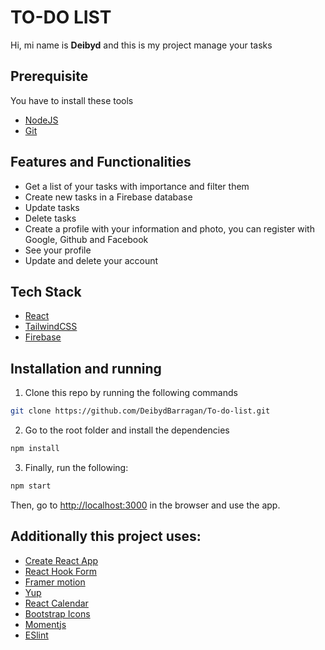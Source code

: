 # TO-DO LIST

Hi, mi name is **Deibyd** and this is my project manage your tasks
## Prerequisite
You have to install these tools
- [NodeJS](https://nodejs.org/en)
- [Git](https://git-scm.com/)

## Features and Functionalities
- Get a list of your tasks with importance and filter them
- Create new tasks in a Firebase database
- Update tasks
- Delete tasks
- Create a profile with your information and photo, you can register with Google, Github and Facebook
- See your profile
- Update and delete your account

## Tech Stack
- [React](https://react.dev/)
- [TailwindCSS](https://tailwindcss.com/docs/installation)
- [Firebase](https://firebase.google.com/?hl=es-419)
## Installation and running

1. Clone this repo by running the following commands

```bash
git clone https://github.com/DeibydBarragan/To-do-list.git
```
2. Go to the root folder and install the dependencies

```bash
npm install
```

3. Finally, run the following:

```bash
npm start
```

Then, go to [http://localhost:3000](http://localhost:3000) in the browser and use the app.

## Additionally this project uses:
- [Create React App](https://create-react-app.dev/)
- [React Hook Form](https://react-hook-form.com/)
- [Framer motion](https://www.framer.com/motion/)
- [Yup](https://www.npmjs.com/package/yup)
- [React Calendar](https://www.npmjs.com/package/react-calendar)
- [Bootstrap Icons](https://icons.getbootstrap.com/)
- [Momentjs](https://momentjs.com/)
- [ESlint](https://eslint.org/)
